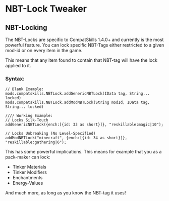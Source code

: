 # NBT-Lock Tweaker

## NBT-Locking

The NBT-Locks are specific to CompatSkills 1.4.0+ and currently is the most powerful feature. You can lock specific NBT-Tags either restricted to a given mod-id or on every item in the game.

This means that any item found to contain that NBT-tag will have the lock applied to it.

### Syntax:

    // Blank Example:
    mods.compatskills.NBTLock.addGenericNBTLock(IData tag, String... locked)
    mods.compatskills.NBTLock.addModNBTLock(String modId, IData tag, String... locked)
    
    //// Working Example:
    // Locks Silk-Touch
    addGenericNBTLock({ench:[{id: 33 as short}]}, "reskillable:magic|10");
    
    // Locks Unbreaking (No Level-Specified)
    addModNBTLock("minecraft", {ench:[{id: 34 as short}]}, "reskillable:gathering|6");


This has some powerful implications. This means for example that you as a pack-maker can lock:

- Tinker Materials
- Tinker Modifiers
- Enchantments
- Energy-Values

And much more, as long as you know the NBT-tag it uses!